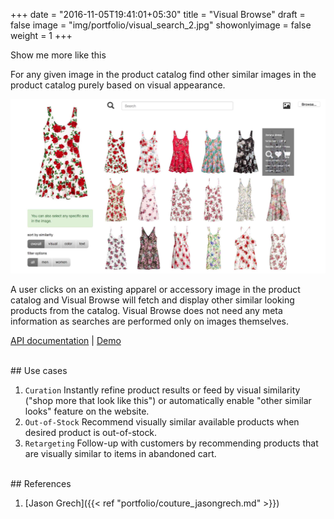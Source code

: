 +++
date = "2016-11-05T19:41:01+05:30"
title = "Visual Browse"
draft = false
image = "img/portfolio/visual_search_2.jpg"
showonlyimage = false
weight = 1
+++

Show me more like this
<!--more-->

For any given image in the product catalog find other similar images in the product catalog purely based on visual appearance.

<img src="/img/portfolio/visual_browse_1.jpg" width="600">

A user clicks on an existing apparel or accessory image in the product catalog and Visual Browse will fetch and display other similar looking products from the catalog. Visual Browse does not need any meta information as searches are performed only on images themselves. 

[API documentation](https://cognitivefashion.github.io/slate/#visual-browse) | [Demo](http://cfdemosflagship.mybluemix.net/)

</br>
## Use cases

1. `Curation`  Instantly refine product results or feed by visual similarity ("shop more that look like this") or automatically enable "other similar looks" feature on the website.
1. `Out-of-Stock`  Recommend visually similar available products when desired product is out-of-stock.
1. `Retargeting`  Follow-up with customers by recommending products that are visually similar to items in abandoned cart. 
 

</br>
## References

1. [Jason Grech]({{< ref "portfolio/couture_jasongrech.md" >}}) 


